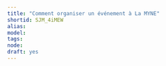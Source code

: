 ```yaml
---
title: "Comment organiser un événement à La MYNE"
shortid: SJM_4iMEW
alias: 
model: 
tags: 
node: 
draft: yes
--- 
```

 